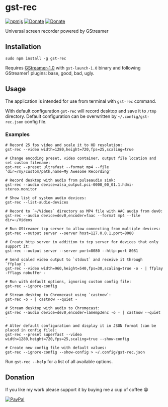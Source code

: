 # gst-rec
[![npmjs](https://img.shields.io/badge/npmjs-repo-brightgreen.svg)](https://www.npmjs.com/package/gst-rec)
[![Donate](https://img.shields.io/badge/Donate-PayPal-blue.svg)](https://www.paypal.com/cgi-bin/webscr?cmd=_s-xclick&hosted_button_id=TFVDFD88KQ322)
[![Donate](https://img.shields.io/badge/Donate-PayPal.Me-lightgrey.svg)](https://www.paypal.me/Rafostar)

Universal screen recorder powered by GStreamer

## Installation
```
sudo npm install -g gst-rec
```
Requires [GStreamer-1.0](https://gstreamer.freedesktop.org) with `gst-launch-1.0` binary and following GStreamer1 plugins: base, good, bad, ugly.

## Usage
The application is intended for use from terminal with `gst-rec` command.

With default configuration `gst-rec` will record desktop and save it to `/tmp` directory. Default configuration can be overwritten by `~/.config/gst-rec.json` config file.

### Examples
```
# Record 25 fps video and scale it to HD resolution:
gst-rec --video width=1280,height=720,fps=25,scaling=true

# Change encoding preset, video container, output file location and set custom filename:
gst-rec --preset ultrafast --format mp4 --file 'dir=/my/custom/path,name=My Awesome Recording'

# Record desktop with audio from pulseaudio sink:
gst-rec --audio device=alsa_output.pci-0000_00_01.1.hdmi-stereo.monitor

# Show list of system audio devices:
gst-rec --list-audio-devices

# Record to `~/Videos` directory as MP4 file with AAC audio from dev0:
gst-rec --audio device=dev0,encoder=faac --format mp4 --file dir=~/Videos

# Run GStreamer tcp server to allow connecting from multiple devices:
gst-rec --output server --server host=127.0.0.1,port=8080

# Create http server in addition to tcp server for devices that only support it:
gst-rec --output server --server port=8080 --http-port 8081

# Send scaled video output to `stdout` and receive it through `ffplay`:
gst-rec --video width=960,height=540,fps=30,scaling=true -o - | ffplay -fflags nobuffer -

# Run with default options, ignoring custom config file:
gst-rec --ignore-config

# Stream desktop to Chromecast using `castnow`:
gst-rec -o - | castnow --quiet -

# Stream desktop with audio to Chromecast:
gst-rec --audio device=dev0,encoder=lamemp3enc -o - | castnow --quiet -

# Alter default configuration and display it in JSON format (can be placed in config file):
gst-rec --preset superfast --video width=1280,height=720,fps=25,scaling=true --show-config

# Create new config file with default values:
gst-rec --ignore-config --show-config > ~/.config/gst-rec.json
```

Run `gst-rec --help` for a list of all available options.

## Donation
If you like my work please support it by buying me a cup of coffee :grin:

[![PayPal](https://www.paypalobjects.com/en_US/i/btn/btn_donateCC_LG.gif)](https://www.paypal.com/cgi-bin/webscr?cmd=_s-xclick&hosted_button_id=TFVDFD88KQ322)
